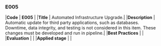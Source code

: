### E005

|**Code**           | **E005** |
|**Title**          | Automated Infrastructure Upgrade.|
|**Description**    | Automatic update for third party applications, such as databases. <br> Downtime, data integrity, and testing is not considered in this item. These changes must be developed and run in pipeline.|
|**Best Practices** | |
|**Evaluation**     | |
|**Applied stage**  | |
